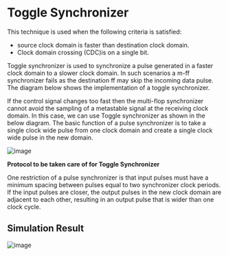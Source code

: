 # Toggle Synchronizer

This technique is used when the following criteria is satisfied:
- source clock domain is faster than destination clock domain.
- Clock domain crossing (CDC)is on a single bit.
 

Toggle synchronizer is used to synchronize a pulse generated in a faster clock domain to a slower clock domain. In such scenarios a m-ff synchronizer fails as the destination ff may skip the incoming data pulse. The diagram below shows the implementation of a toggle synchronizer.

If the control signal changes too fast then the multi-flop synchronizer cannot avoid the sampling of a metastable signal at the receiving clock domain. In this case, we can use Toggle synchronizer as shown in the below diagram. The basic function of a pulse synchronizer is to take a single clock wide pulse from one clock domain and create a single clock wide pulse in the new domain.


![image](https://github.com/MahmouodMagdi/Clock-Domain-Crossing-Synchronizers/assets/72949261/36d0ccb1-b3f8-4ac1-aa0b-a194bbfc7e17)

**Protocol to be taken care of for Toggle Synchronizer**

One restriction of a pulse synchronizer is that input pulses must have a minimum spacing between pulses equal to two synchronizer clock periods. If the input pulses are closer, the output pulses in the new clock domain are adjacent to each other, resulting in an output pulse that is wider than one clock cycle.



## Simulation Result
![image](https://github.com/MahmouodMagdi/Clock-Domain-Crossing-Synchronizers/assets/72949261/2e6ff9ce-60b8-4ca9-82fe-0e305d8eef94)
